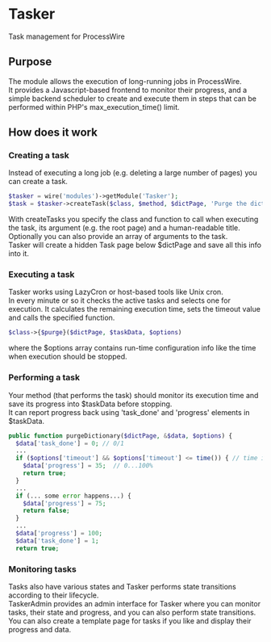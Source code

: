 # Tasker
Task management for ProcessWire

## Purpose
The module allows the execution of long-running jobs in ProcessWire.  
It provides a Javascript-based frontend to monitor their progress, and a simple backend scheduler to create and execute them in steps that can be performed within PHP's max_execution_time() limit.  

## How does it work

### Creating a task
Instead of executing a long job (e.g. deleting a large number of pages) you can create a task.
```php
$tasker = wire('modules')->getModule('Tasker');
$task = $tasker->createTask($class, $method, $dictPage, 'Purge the dictionary');
```
With createTasks you specify the class and function to call when executing the task, its argument (e.g. the root page) and a human-readable title. Optionally you can also provide an array of arguments to the task.  
Tasker will create a hidden Task page below $dictPage and save all this info into it.  

### Executing a task
Tasker works using LazyCron or host-based tools like Unix cron.  
In every minute or so it checks the active tasks and selects one for execution. It calculates the remaining execution time, sets the timeout value and calls the specified function.
```php
$class->{$purge}($dictPage, $taskData, $options)
```
where the $options array contains run-time configuration info like the time when execution should be stopped.

### Performing a task
Your method (that performs the task) should monitor its execution time and save its progress into $taskData before stopping.  
It can report progress back using 'task_done' and 'progress' elements in $taskData.  
```php
public function purgeDictionary($dictPage, &$data, $options) {
  $data['task_done'] = 0; // 0/1
  ...
  if ($options['timeout'] && $options['timeout'] <= time()) { // time is over
    $data['progress'] = 35;  // 0...100%
    return true;
  }
  ...
  if (... some error happens...) {
    $data['progress'] = 75;
    return false;
  }
  ...
  $data['progress'] = 100;
  $data['task_done'] = 1;
  return true;

```
### Monitoring tasks
Tasks also have various states and Tasker performs state transitions according to their lifecycle.  
TaskerAdmin provides an admin interface for Tasker where you can monitor tasks, their state and progress, and you can also perform state transitions.  
You can also create a template page for tasks if you like and display their progress and data.

